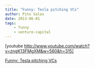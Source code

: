 ```yaml
---
title: "Funny: Tesla pitching VCs"
author: Pito Salas
date: 2013-06-01
tags:
    - funny
    - venture-capital
---
```




[youtube http://www.youtube.com/watch?v=zngK13FMgXM&w=560&h=315]


[Funny: Tesla pitching VCs](None)
